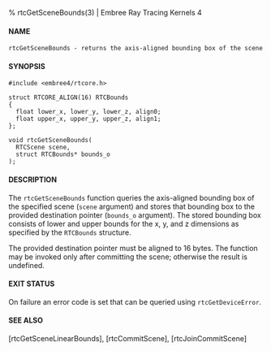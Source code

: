 % rtcGetSceneBounds(3) | Embree Ray Tracing Kernels 4

#### NAME

    rtcGetSceneBounds - returns the axis-aligned bounding box of the scene

#### SYNOPSIS

    #include <embree4/rtcore.h>

    struct RTCORE_ALIGN(16) RTCBounds
    {
      float lower_x, lower_y, lower_z, align0;
      float upper_x, upper_y, upper_z, align1;
    };

    void rtcGetSceneBounds(
      RTCScene scene,
      struct RTCBounds* bounds_o
    );

#### DESCRIPTION

The `rtcGetSceneBounds` function queries the axis-aligned bounding box
of the specified scene (`scene` argument) and stores that bounding box
to the provided destination pointer (`bounds_o` argument). The stored
bounding box consists of lower and upper bounds for the x, y, and z
dimensions as specified by the `RTCBounds` structure.

The provided destination pointer must be aligned to 16 bytes. The
function may be invoked only after committing the scene; otherwise the
result is undefined.

#### EXIT STATUS

On failure an error code is set that can be queried using
`rtcGetDeviceError`.

#### SEE ALSO

[rtcGetSceneLinearBounds], [rtcCommitScene], [rtcJoinCommitScene]
